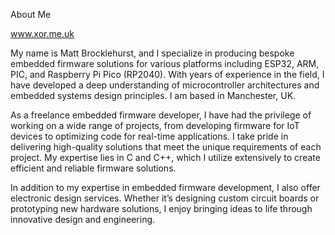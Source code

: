 About Me

www.xor.me.uk 

My name is Matt Brocklehurst, and I specialize in producing bespoke embedded firmware solutions for various platforms including ESP32, ARM, PIC, and Raspberry Pi Pico (RP2040). With years of experience in the field, I have developed a deep understanding of microcontroller architectures and embedded systems design principles. I am based in Manchester, UK.

As a freelance embedded firmware developer, I have had the privilege of working on a wide range of projects, from developing firmware for IoT devices to optimizing code for real-time applications. I take pride in delivering high-quality solutions that meet the unique requirements of each project. My expertise lies in C and C++, which I utilize extensively to create efficient and reliable firmware solutions.

In addition to my expertise in embedded firmware development, I also offer electronic design services. Whether it’s designing custom circuit boards or prototyping new hardware solutions, I enjoy bringing ideas to life through innovative design and engineering.

